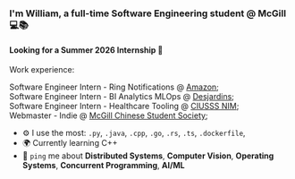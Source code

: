 ### I'm William, a full-time Software Engineering student @ McGill 💻📚 
#### Looking for a Summer 2026 Internship 💼

Work experience:<br>


Software Engineer Intern - Ring Notifications @ [Amazon](https://www.amazon.jobs/en/teams/ring-blink-and-amazon-key%20);<br>
Software Engineer Intern - BI Analytics MLOps @ [Desjardins](https://www.desjardins.com/en.html);<br>
Software Engineer Intern - Healthcare Tooling @ [CIUSSS NIM](https://www.ciusssnordmtl.ca/);<br>
Webmaster - Indie @ [McGill Chinese Student Society](https://mcss.ca/);<br>

- ⚙️ I use the most: `.py`, `.java`, `.cpp`, `.go`, `.rs`, `.ts`, `.dockerfile`,
- 🌍 Currently learning C++
- 💬 `ping` me about **Distributed Systems**, **Computer Vision**, **Operating Systems**, **Concurrent Programming**, **AI/ML**
